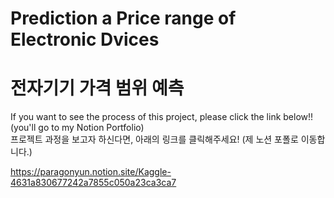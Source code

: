 # Prediction a Price range of Electronic Dvices  
# 전자기기 가격 범위 예측 

If you want to see the process of this project, please click the link below!!(you'll go to my Notion Portfolio)  
프로젝트 과정을 보고자 하신다면, 아래의 링크를 클릭해주세요! (제 노션 포폴로 이동합니다.) 
  
https://paragonyun.notion.site/Kaggle-4631a830677242a7855c050a23ca3ca7  
